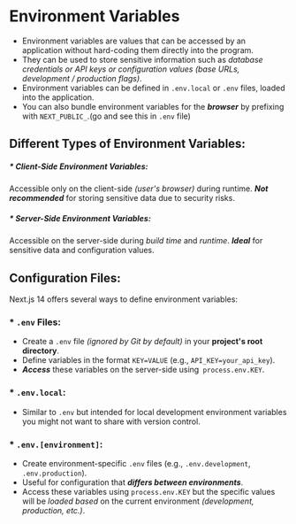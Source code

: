 # Environment Variables
* Environment variables are values that can be accessed by an application without hard-coding them directly into the program.
* They can be used to store sensitive information such as *database credentials or API keys or configuration values (base URLs, development / production flags)*.
*  Environment variables can be defined in `.env.local` or `.env` files, loaded into the application.
* You can also bundle environment variables for the ***browser*** by prefixing with `NEXT_PUBLIC_`.(go and see this in `.env` file)

## Different Types of Environment Variables:

##### * Client-Side Environment Variables:
Accessible only on the client-side *(user's browser)* during runtime. ***Not recommended*** for storing sensitive data due to security risks.

##### * Server-Side Environment Variables:
Accessible on the server-side during *build time* and *runtime*. ***Ideal*** for sensitive data and configuration values.

## Configuration Files:

Next.js 14 offers several ways to define environment variables:

### * `.env` Files:

- Create a `.env` file *(ignored by Git by default)* in your **project's root directory**.
- Define variables in the format `KEY=VALUE` (e.g., `API_KEY=your_api_key`).
- ***Access*** these variables on the server-side using` process.env.KEY`.

### * `.env.local`:

- Similar to `.env` but intended for local development environment variables you might not want to share with version control.

### * `.env.[environment]`:

- Create environment-specific `.env` files (e.g., `.env.development`, `.env.production`).
- Useful for configuration that ***differs between environments***.
- Access these variables using `process.env.KEY` but the specific values will be *loaded based* on the current environment *(development, production, etc.)*.
